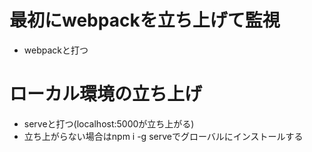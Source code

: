 # 最初にwebpackを立ち上げて監視
- webpackと打つ
# ローカル環境の立ち上げ
- serveと打つ(localhost:5000が立ち上がる)
- 立ち上がらない場合はnpm i -g serveでグローバルにインストールする

